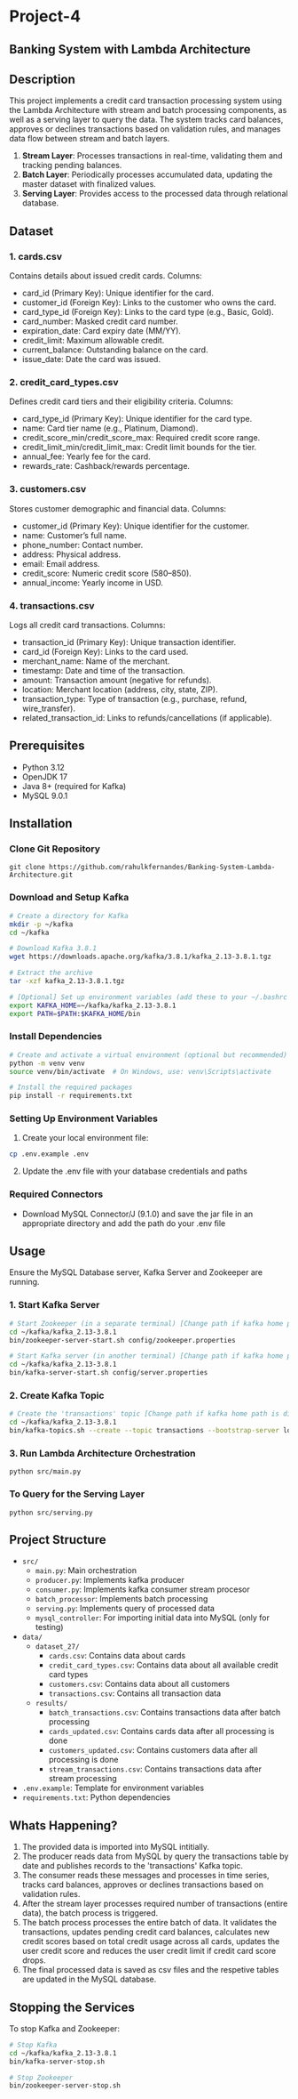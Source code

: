 # Project-4

## Banking System with Lambda Architecture

## Description
This project implements a credit card transaction processing system using the Lambda Architecture with stream and batch processing components, as well as a serving layer to query the data. The system tracks card balances, approves or declines transactions based on validation rules, and manages data flow between stream and batch layers.

1. **Stream Layer**: Processes transactions in real-time, validating them and tracking pending balances.
2. **Batch Layer**: Periodically processes accumulated data, updating the master dataset with finalized values.
3. **Serving Layer**: Provides access to the processed data through relational database.

## Dataset
### 1. cards.csv
Contains details about issued credit cards.
Columns:
- card_id (Primary Key): Unique identifier for the card.
- customer_id (Foreign Key): Links to the customer who owns the card.
- card_type_id (Foreign Key): Links to the card type (e.g., Basic, Gold).
- card_number: Masked credit card number.
- expiration_date: Card expiry date (MM/YY).
- credit_limit: Maximum allowable credit.
- current_balance: Outstanding balance on the card.
- issue_date: Date the card was issued.

### 2. credit_card_types.csv
Defines credit card tiers and their eligibility criteria.
Columns:
- card_type_id (Primary Key): Unique identifier for the card type.
- name: Card tier name (e.g., Platinum, Diamond).
- credit_score_min/credit_score_max: Required credit score range.
- credit_limit_min/credit_limit_max: Credit limit bounds for the tier.
- annual_fee: Yearly fee for the card.
- rewards_rate: Cashback/rewards percentage.

### 3. customers.csv
Stores customer demographic and financial data.
Columns:
- customer_id (Primary Key): Unique identifier for the customer.
- name: Customer’s full name.
- phone_number: Contact number.
- address: Physical address.
- email: Email address.
- credit_score: Numeric credit score (580–850).
- annual_income: Yearly income in USD.

### 4. transactions.csv
Logs all credit card transactions.
Columns:
- transaction_id (Primary Key): Unique transaction identifier.
- card_id (Foreign Key): Links to the card used.
- merchant_name: Name of the merchant.
- timestamp: Date and time of the transaction.
- amount: Transaction amount (negative for refunds).
- location: Merchant location (address, city, state, ZIP).
- transaction_type: Type of transaction (e.g., purchase, refund, wire_transfer).
- related_transaction_id: Links to refunds/cancellations (if applicable).

## Prerequisites
- Python 3.12
- OpenJDK 17
- Java 8+ (required for Kafka)
- MySQL 9.0.1

## Installation

### Clone Git Repository
```
git clone https://github.com/rahulkfernandes/Banking-System-Lambda-Architecture.git
```

### Download and Setup Kafka
```bash
# Create a directory for Kafka
mkdir -p ~/kafka
cd ~/kafka

# Download Kafka 3.8.1
wget https://downloads.apache.org/kafka/3.8.1/kafka_2.13-3.8.1.tgz

# Extract the archive
tar -xzf kafka_2.13-3.8.1.tgz

# [Optional] Set up environment variables (add these to your ~/.bashrc or ~/.zshrc for permanence)
export KAFKA_HOME=~/kafka/kafka_2.13-3.8.1
export PATH=$PATH:$KAFKA_HOME/bin
```
### Install Dependencies

```bash
# Create and activate a virtual environment (optional but recommended)
python -m venv venv
source venv/bin/activate  # On Windows, use: venv\Scripts\activate

# Install the required packages
pip install -r requirements.txt
```
### Setting Up Environment Variables
1. Create your local environment file:
```bash
cp .env.example .env
```
2. Update the .env file with your database credentials and paths

### Required Connectors
- Download MySQL Connector/J (9.1.0) and save the jar file in an appropriate directory and add the path do your .env file

## Usage
Ensure the MySQL Database server, Kafka Server and Zookeeper are running.

### 1. Start Kafka Server
```bash
# Start Zookeeper (in a separate terminal) [Change path if kafka home path is different]
cd ~/kafka/kafka_2.13-3.8.1
bin/zookeeper-server-start.sh config/zookeeper.properties

# Start Kafka server (in another terminal) [Change path if kafka home path is different]
cd ~/kafka/kafka_2.13-3.8.1
bin/kafka-server-start.sh config/server.properties
```

### 2. Create Kafka Topic
```bash
# Create the 'transactions' topic [Change path if kafka home path is different]
cd ~/kafka/kafka_2.13-3.8.1
bin/kafka-topics.sh --create --topic transactions --bootstrap-server localhost:9092 --partitions 1 --replication-factor 1
```

### 3. Run Lambda Architecture Orchestration
```
python src/main.py
```

### To Query for the Serving Layer
```
python src/serving.py
```

## Project Structure
- `src/`
    - `main.py`: Main orchestration
    - `producer.py`: Implements kafka producer
    - `consumer.py`: Implements kafka consumer stream procesor
    - `batch_processor`: Implements batch processing
    - `serving.py`: Implements query of processed data
    - `mysql_controller`: For importing initial data into MySQL (only for testing)
- `data/`
    - `dataset_27/`
        - `cards.csv`: Contains data about cards
        - `credit_card_types.csv`: Contains data about all available credit card types
        - `customers.csv`: Contains data about all customers
        - `transactions.csv`: Contains all transaction data
    - `results/`
        - `batch_transactions.csv`: Contains transactions data after batch processing
        - `cards_updated.csv`: Contains cards data after all processing is done
        - `customers_updated.csv`: Contains customers data after all processing is done
        - `stream_transactions.csv`: Contains transactions data after stream processing
- `.env.example`: Template for environment variables
- `requirements.txt`: Python dependencies

## Whats Happening?
1. The provided data is imported into MySQL intitially.
2. The producer reads data from MySQL by query the transactions table by date and publishes records to the 'transactions' Kafka topic.
3. The consumer reads these messages and processes in time series, tracks card balances, approves or declines transactions based on validation rules.
4. After the stream layer processes required number of transactions (entire data), the batch process is triggered.
5. The batch process processes the entire batch of data. It validates the transactions, updates pending credit card balances, calculates new credit scores based on total credit usage across all cards, updates the user credit score and reduces the user credit limit if credit card score drops.
6. The final processed data is saved as csv files and the respetive tables are updated in the MySQL database.   

## Stopping the Services

To stop Kafka and Zookeeper:

```bash
# Stop Kafka
cd ~/kafka/kafka_2.13-3.8.1
bin/kafka-server-stop.sh

# Stop Zookeeper
bin/zookeeper-server-stop.sh
```